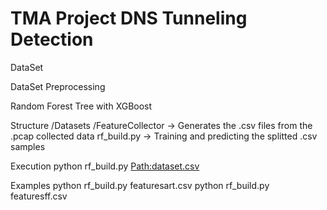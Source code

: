 # TMA Project DNS Tunneling Detection

DataSet

DataSet Preprocessing

Random Forest Tree with XGBoost

Structure
/Datasets
/FeatureCollector -> Generates the .csv files from the .pcap collected data
rf_build.py -> Training and predicting the splitted .csv samples

Execution
python rf_build.py <Path:dataset.csv>

Examples
python rf_build.py featuresart.csv
python rf_build.py featuresff.csv